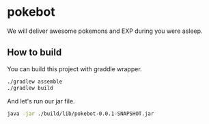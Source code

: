 # pokebot
We will deliver awesome pokemons and EXP during you were asleep.

## How to build
You can build this project with graddle wrapper.

```sh
./gradlew assemble
./gradlew build
```

And let's run our jar file.

```sh
java -jar ./build/lib/pokebot-0.0.1-SNAPSHOT.jar
```